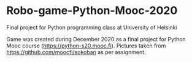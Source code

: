 # Robo-game-Python-Mooc-2020
Final project for Python programming class at University of Helsinki


Game was created during December 2020 as a final project for Python Mooc course (https://python-s20.mooc.fi). Pictures taken from https://github.com/moocfi/sokoban as per assignment.
